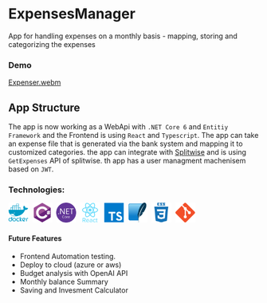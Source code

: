 # ExpensesManager

App for handling expenses on a monthly basis -  mapping, storing and categorizing the expenses


### Demo

[Expenser.webm](https://github.com/roeezach/ExpenseManager-WebAPI/assets/106396740/e0174c6b-f2f0-4604-8295-21cf51bab15b)

## App Structure

The app is now working as a WebApi with `.NET Core 6` and `Entitiy Framework` and the Frontend is using `React` and `Typescript`.
The app can take an expense file that is generated via the bank system and mapping it to customized categories.
the app can integrate with [Splitwise](https://dev.splitwise.com/#section/Terms-of-Use/TERMS-OF-USE) 
and is using `GetExpenses` API of splitwise.
th app has a user managment machenisem based on `JWT`.

### Technologies:
<div>
  <img src="https://github.com/devicons/devicon/blob/master/icons/docker/docker-plain-wordmark.svg" title="Docker" alt="Docker" width="40" height="40"/>&nbsp;  
  <img src="https://github.com/devicons/devicon/blob/master/icons/csharp/csharp-original.svg" title="Csharp" alt="Csharp" width="40" height="40"/>&nbsp;
  <img src="https://github.com/devicons/devicon/blob/master/icons/dotnetcore/dotnetcore-original.svg" title="Csharp" alt="Csharp" width="40" height="40"/>&nbsp;
  <img src="https://github.com/devicons/devicon/blob/master/icons/react/react-original-wordmark.svg" title="React" alt="React" width="40" height="40"/>&nbsp;
  <img src="https://github.com/devicons/devicon/blob/master/icons/typescript/typescript-original.svg" title="JavaScript" alt="JavaScript" width="40" height="40"/>&nbsp;
  <img src="https://github.com/devicons/devicon/blob/master/icons/sqlite/sqlite-original.svg" title="SQLite"  alt="SQLite" width="40" height="40"/>&nbsp;
  <img src="https://github.com/devicons/devicon/blob/master/icons/css3/css3-plain-wordmark.svg"  title="CSS3" alt="CSS" width="40" height="40"/>&nbsp;
  <img src="https://github.com/devicons/devicon/blob/master/icons/git/git-original.svg" title="Git" **alt="Git" width="40" height="40"/>
</div>

#### Future Features
- Frontend Automation testing.
- Deploy to cloud (azure or aws)
- Budget analysis with OpenAI API
- Monthly balance Summary
- Saving and Invesment Calculator
